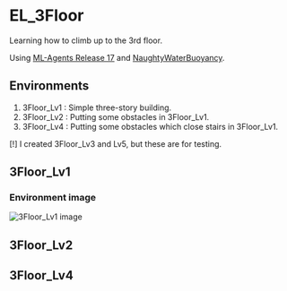 # EL_3Floor
Learning how to climb up to the 3rd floor.

Using [ML-Agents Release 17](https://github.com/Unity-Technologies/ml-agents/tree/release_17) and [NaughtyWaterBuoyancy](https://github.com/dbrizov/NaughtyWaterBuoyancy).

## Environments
1. 3Floor_Lv1 : Simple three-story building.
2. 3Floor_Lv2 : Putting some obstacles in 3Floor_Lv1.
3. 3Floor_Lv4 : Putting some obstacles which close stairs in 3Floor_Lv1.

[!] I created 3Floor_Lv3 and Lv5, but these are for testing.

## 3Floor_Lv1
### **Environment image**
![3Floor_Lv1 image](https://user-images.githubusercontent.com/79734873/139210291-dfa2efb4-e3ba-4dab-97f6-24ecab5d3685.png)
## 3Floor_Lv2

## 3Floor_Lv4